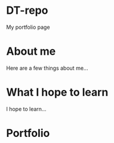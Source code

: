 # DT-repo
My portfolio page

# About me
Here are a few things about me...

# What I hope to learn
I hope to learn...

# Portfolio
